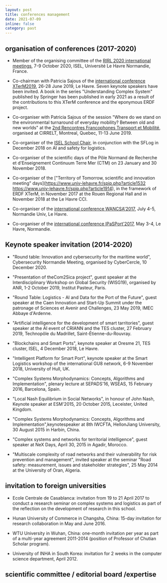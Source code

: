 ```yaml
---
layout: post
title: conferences management
date: 2021-07-09
inline: false
category: past
---
```


## organisation of conferences (2017-2020)

* Member of the organising committee of the [RIRL 2020 international meetings](https://rirl2020.sciencesconf.org/), 7-9 October 2020, ISEL, Université Le Havre Normandie, France.

* Co-chairman with Patricia Sajous of the [international conference XTerM2019](https://xterm2019.sciencesconf.org/), 26-28 June 2019, Le Havre. Seven keynote speakers have been invited. A book in the series "Understanding Complex System" published by Springer has been published in early 2021 as a result of the contributions to this XTerM conference and the eponymous ERDF project.  

* Co-organiser with Patricia Sajous of the session "Where do we stand on the environmental turnaround of everyday mobility? Between old and new worlds" at the [2nd Rencontres Francophones Transport et Mobilité](https://symposia.cirrelt.ca/RFTM2019/fr), organised at CIRRELT, Montreal, Quebec, 11-13 June 2019. 

* Co-organiser of the [ISEL School Chair](https://sflog.univ-lehavre.fr/spip.php?article135), in conjunction with the SFLog in December 2018 on AI and safety for logistics.

* Co-organiser of the scientific days of the Pôle Normand de Recherche et d'Enseignement Continuum Terre Mer (CTM) on 23 January and 30 November 2018.

* Co-organiser of the ["Territory of Tomorrow, scientific and innovation meeting" days](https://www.univ-lehavre.fr/spip.php?article1532 https://www.univ-lehavre.fr/spip.php?article1914), in the framework of ERDF XTerM, in November 2017 at the Rouen Regional Hall and in November 2018 at the Le Havre CCI. 

* Co-organiser of the [international conference WANCSA'2017](http://lmah.univ-lehavre.fr/~alaoui/WANCSA/WANCSA-2017.html), July 4-5, Normandie Univ, Le Havre.

* Co-organiser of the [international conference IPaSPort'2017](http://ipasport.univ-lehavre.fr), May 3-4, Le Havre, Normandie.   

##  Keynote speaker invitation (2014-2020)

* "Round table: Innovation and cybersecurity for the maritime world", Cybersecurity Normandie Meeting, organised by CyberCercle, 10 December 2020.

* "Presentation of theCom2Sica project", guest speaker at the Interdisciplinary Workshop on Global Security (WISG19), organised by ANR, 1-2 October 2019, Institut Pasteur, Paris.

* "Round Table: Logistics - AI and Data for the Port of the Future", guest speaker at the Caen Innovation and Start-Up Summit under the patronage of Sciences et Avenir and Challenges, 23 May 2019, IMEC Abbaye d'Ardenne.

* "Artificial intelligence for the development of smart tarritories", guest speaker at the AI event of CRIANN and the TES cluster, 27 February 2019, Technopôle du Madrillet, Saint-Étienne-du-Rouvray.

* "Blockchains and Smart Ports", keynote speaker at Oresme 21, TES cluster, ISEL, 4 December 2018, Le Havre.

* "Intelligent Platform for Smart Port", keynote speaker at the Smart Logistics workshop of the international GU8 network, 6-9 November 2018, University of Hull, UK.

* "Complex Systems Morphodynamics: Concepts, Algorithms and Implementation", plenary lecture at SEPADS'16, WSEAS, 15 February 2016, Barcelona, Spain.

* "Local Nash Equilibrium in Social Networks", in honour of John Nash, Keynote speaker at ESM'2015, 20 October 2015, Leceister, United Kingdom.

* "Complex Systems Morphodynamics: Concepts, Algorithms and Implementation",keynotespeaker at 8th IWCFTA, HellonJiang University, 30 August 2015 in Harbin, China.

* "Complex systems and networks for territorial intelligence", guest speaker at NeX Days, April 30, 2015 in Agadir, Morocco.

* "Multiscale complexity of road networks and their vulnerability for risk prevention and management", invited speaker at the seminar "Road safety: measurement, issues and stakeholder strategies", 25 May 2014 at the University of Oran, Algeria.

## invitation to foreign universities

* Ecole Centrale de Casablanca: invitation from 19 to 21 April 2017 to conduct a research seminar on complex systems and logistics as part of the reflection on the development of research in this school.

* Hunan University of Commerce in Changsha, China: 15-day invitation for research collaboration in May and June 2016.

* WTU University in Wuhan, China: one-month invitation per year as part of a multi-year agreement 2011-2014 (position of Professor of Chutian Scholar program).

* University of INHA in South Korea: invitation for 2 weeks in the computer science department, April 2012.

## scientific committee / editorial board /expertise 

